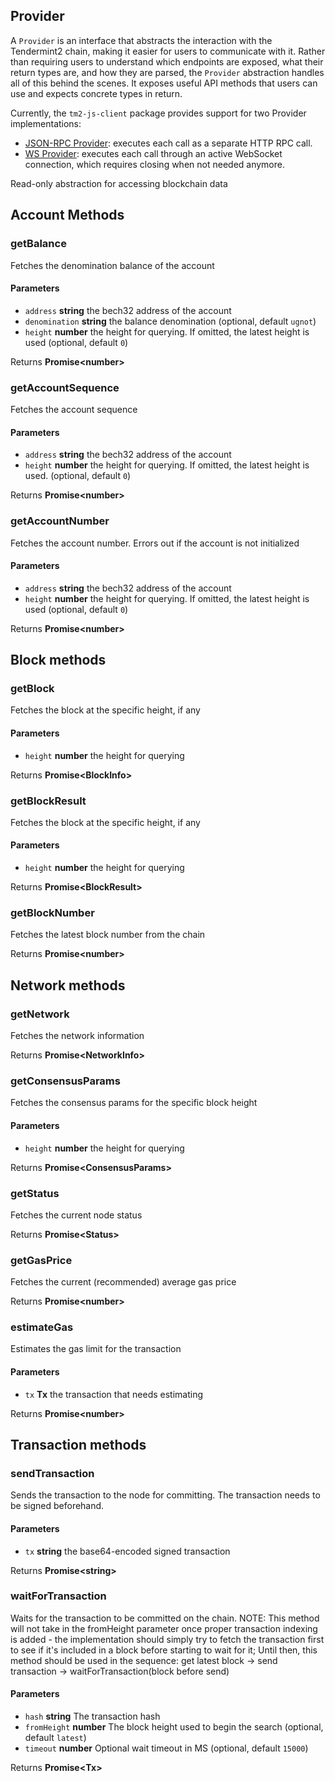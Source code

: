 ## Provider

A `Provider` is an interface that abstracts the interaction with the Tendermint2 chain, making it easier for users to
communicate with it. Rather than requiring users to understand which endpoints are exposed, what their return types are,
and how they are parsed, the `Provider` abstraction handles all of this behind the scenes. It exposes useful API methods
that users can use and expects concrete types in return.

Currently, the `tm2-js-client` package provides support for two Provider implementations:

- [JSON-RPC Provider](json-rpc-provider.md): executes each call as a separate HTTP RPC call.
- [WS Provider](ws-provider.md): executes each call through an active WebSocket connection, which requires closing when
  not needed
  anymore.

Read-only abstraction for accessing blockchain data

## Account Methods

### getBalance

Fetches the denomination balance of the account

#### Parameters

* `address` **string** the bech32 address of the account
* `denomination` **string** the balance denomination (optional, default `ugnot`)
* `height` **number** the height for querying.
  If omitted, the latest height is used (optional, default `0`)

Returns **Promise\<number>**

### getAccountSequence

Fetches the account sequence

#### Parameters

* `address` **string** the bech32 address of the account
* `height` **number** the height for querying.
  If omitted, the latest height is used. (optional, default `0`)

Returns **Promise\<number>**

### getAccountNumber

Fetches the account number. Errors out if the account
is not initialized

#### Parameters

* `address` **string** the bech32 address of the account
* `height` **number** the height for querying.
  If omitted, the latest height is used (optional, default `0`)

Returns **Promise\<number>**

## Block methods

### getBlock

Fetches the block at the specific height, if any

#### Parameters

* `height` **number** the height for querying

Returns **Promise\<BlockInfo>**

### getBlockResult

Fetches the block at the specific height, if any

#### Parameters

* `height` **number** the height for querying

Returns **Promise\<BlockResult>**

### getBlockNumber

Fetches the latest block number from the chain

Returns **Promise\<number>**

## Network methods

### getNetwork

Fetches the network information

Returns **Promise\<NetworkInfo>**

### getConsensusParams

Fetches the consensus params for the specific block height

#### Parameters

* `height` **number** the height for querying

Returns **Promise\<ConsensusParams>**

### getStatus

Fetches the current node status

Returns **Promise\<Status>**

### getGasPrice

Fetches the current (recommended) average gas price

Returns **Promise\<number>**

### estimateGas

Estimates the gas limit for the transaction

#### Parameters

* `tx` **Tx** the transaction that needs estimating

Returns **Promise\<number>**

## Transaction methods

### sendTransaction

Sends the transaction to the node for committing.
The transaction needs to be signed beforehand.

#### Parameters

* `tx` **string** the base64-encoded signed transaction

Returns **Promise\<string>**

### waitForTransaction

Waits for the transaction to be committed on the chain.
NOTE: This method will not take in the fromHeight parameter once
proper transaction indexing is added - the implementation should
simply try to fetch the transaction first to see if it's included in a block
before starting to wait for it; Until then, this method should be used
in the sequence:
get latest block -> send transaction -> waitForTransaction(block before send)

#### Parameters

* `hash` **string** The transaction hash
* `fromHeight` **number** The block height used to begin the search (optional, default `latest`)
* `timeout` **number** Optional wait timeout in MS (optional, default `15000`)

Returns **Promise\<Tx>**
